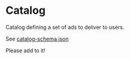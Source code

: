 # Catalog

Catalog defining a set of ads to deliver to users.

See [catalog-schema.json](../../../../../data/resources/catalog-schema.json)

Please add to it!
